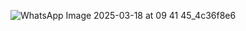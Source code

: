 ![WhatsApp Image 2025-03-18 at 09 41 45_4c36f8e6](https://github.com/user-attachments/assets/9c746b69-9fa1-4246-8a7b-3070697ef493)

